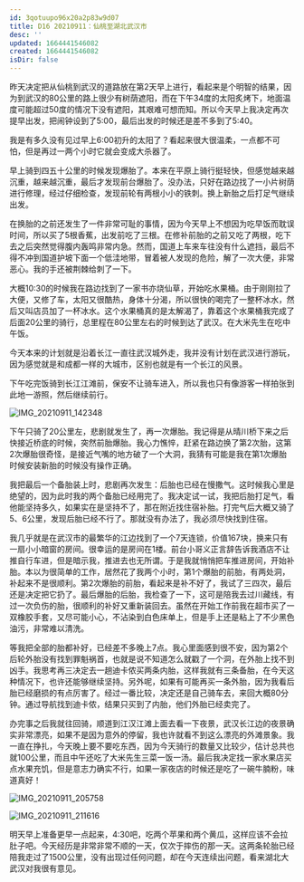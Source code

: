 ```yaml
---
id: 3qotuupo96x20a2p83w9d07
title: D16 20210911：仙桃至湖北武汉市
desc: ''
updated: 1664441546082
created: 1664441546082
isDir: false
---
```

昨天决定把从仙桃到武汉的道路放在第2天早上进行，看起来是个明智的结果，因为到武汉的80公里的路上很少有树荫遮阳，而在下午34度的太阳炙烤下，地面温度可能超过50度的情况下没有遮阳，其艰难可想而知。所以今天早上我决定再次提早出发，把闹钟设到了5:00，最后出发的时候还是差不多到了5:40。

我是有多久没有见过早上6:00初升的太阳了？看起来很大很温柔，一点都不可怕，但是再过一两个小时它就会变成大杀器了。

早上骑到四五十公里的时候发现爆胎了。本来在平原上骑行挺轻快，但感觉越来越沉重，越来越沉重，最后才发现前台爆胎了。没办法，只好在路边找了一小片树荫进行修理，经过仔细检查，发现前轮有两根小小的铁刺。换上新胎之后打足气继续出发。

在换胎的之前还发生了一件非常可耻的事情，因为今天早上不想因为吃早饭而耽误时间，所以买了5根香蕉，出发前吃了三根。在修补前胎的之前又吃了两根，吃下去之后突然觉得腹内轰鸣非常内急。然而，国道上车来车往没有什么遮挡，最后不得不冲到国道护坡下面一个低洼地带，冒着被人发现的危险，解了一次大便，非常恶心。我的手还被荆棘给刺了一下。

大概10:30的时候我在路边找到了一家书亦烧仙草，开始吃水果桶。由于刚刚拉了大便，又修了车，太阳又很酷热，身体十分渴，所以很快的喝完了一整杯冰水，然后又叫店员加了一杯冰水。这个水果桶真的是太解渴了，靠着这个水果桶我完成了后面20公里的骑行，总里程在80公里左右的时候到达了武汉。在大米先生在吃中午饭。

今天本来的计划就是沿着长江一直往武汉城外走，我并没有计划在武汉进行游玩，因为感觉就是和成都一样的大城市，区别也就是有一个长江的风景。

下午吃完饭骑到长江江滩前，保安不让骑车进入，所以我也只有像游客一样拍张到此地一游照，然后继续前行。

![IMG_20210911_142348](https://ridemypic.oss-cn-chengdu.aliyuncs.com/rideimg/IMG_20210911_142348.jpg)

下午只骑了20公里左，悲剧就发生了，再一次爆胎。我记得是从晴川桥下来之后快接近桥底的时候，突然前胎爆胎。我心力憔悴，赶紧在路边换了第2次胎，这第2次爆胎很奇怪，是接近气嘴的地方破了一个大洞，我猜有可能是我在第1次爆胎时候安装新胎的时候没有操作正确。

我把最后一个备胎装上时，悲剧再次发生：后胎也已经在慢撒气。这时候我心里是绝望的，因为此时我的两个备胎已经用完了。我决定试一试，我把后胎打足气，看他能坚持多久，如果实在是坚持不了，那在附近找住宿补胎。打完气后大概又骑了5、6公里，发现后胎已经不行了。那就没有办法了，我必须尽快找到住宿。

我几乎就是在武汉市的最繁华的江边找到了一个7天连锁，价值167块，换来只有一扇小小暗窗的房间。很幸运的是房间在1楼。前台小哥义正言辞告诉我酒店不让推自行车进，但是暗示我，推进去也无所谓。于是我就悄悄把车推进房间，开始补胎。本以为很简单的工作，居然花了我两个小时，第1个爆胎的前胎，有两处洞，补起来不是很顺利。第2次爆胎的前胎，看起来是补不好了，我试了三四次，最后还是决定把它扔了。最后爆胎的后胎，我检查了一下，这可是陪我去过川藏线，有过一次负伤的胎，很顺利的补好又重新装回去。虽然在开始工作前我在超市买了一双橡胶手套，又尽可能小心，不沾染到白色床单上，但是手上还是粘上了不少黑色油污，非常难以清洗。

等我把全部的胎都补好，已经差不多晚上7点。我心里面感到很不安，因为第2个后轮外胎没有找到罪魁祸首，也就是说不知道怎么就戳了一个洞，在外胎上找不到凶手。我思考再三决定去一趟迪卡侬买两条内胎，这样我就有三条备胎，在今天这种情况下，也许还能够继续坚持。另外呢，如果有可能再买一条外胎，因为我看后胎已经磨损的有点厉害了。经过一番比较，决定还是自己骑车去，来回大概80分钟。通过导航找到迪卡侬，结果只买到了内胎，他们外胎已经卖完了。

办完事之后我就往回骑，顺道到江汉江滩上面去看一下夜景，武汉长江边的夜景确实非常漂亮，如果不是因为意外的停留，我也许就看不到这么漂亮的外滩景象。我一直在挣扎，今天晚上要不要吃东西，因为今天骑行的数量又比较少，估计总共也就100公里，而且中午还吃了大米先生三菜一饭一汤。最后我决定找一家水果店买点水果充饥，但是意志力确实不行，如果一家夜店的时候还是吃了一碗牛腩粉，味道真好！

![IMG_20210911_205758](https://ridemypic.oss-cn-chengdu.aliyuncs.com/rideimg/IMG_20210911_205758.jpg)

![IMG_20210911_211616](https://ridemypic.oss-cn-chengdu.aliyuncs.com/rideimg/IMG_20210911_211616.jpg)

明天早上准备更早一点起来，4:30吧，吃两个苹果和两个黄瓜，这样应该不会拉肚子吧。今天经历是非常非常不顺的一天，仅次于摔伤的那一天。这两条轮胎已经陪我走过了1500公里，没有出现过任何问题，却在今天连续出问题，看来湖北大武汉对我很有意见。

